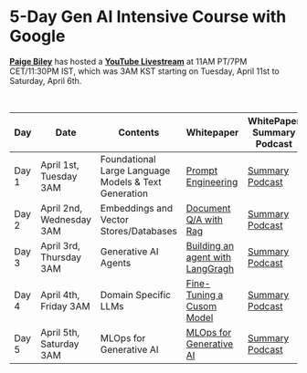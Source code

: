 # 5-Day Gen AI Intensive Course with Google <br>
**[Paige Biley](https://x.com/DynamicWebPaige?ref_src=twsrc%5Egoogle%7Ctwcamp%5Eserp%7Ctwgr%5Eauthor)** has hosted a **[YouTube Livestream](https://www.youtube.com/playlist?list=PLqFaTIg4myu-lbBTrUpoQQIzZZxvrOaP5)** at 11AM PT/7PM CET/11:30PM IST, which was 3AM KST starting on Tuesday, April 11st to Saturday, April 6th. 

<br>

|Day  |Date|Contents|Whitepaper|WhitePaper Summary Podcast|
|-----|----|--------|----------|--------------------------|
|Day 1|April 1st, <br> Tuesday 3AM|Foundational Large Language Models & Text Generation|[Prompt Engineering](https://www.kaggle.com/whitepaper-prompt-engineering)|[Summary Podcast](https://www.youtube.com/watch?v=Na3O4Pkbp-U&list=PLqFaTIg4myu_yKJpvF8WE2JfaG5kGuvoE&index=2)|
|Day 2|April 2nd, <br> Wednesday 3AM|Embeddings and Vector Stores/Databases|[Document Q/A with Rag](https://www.kaggle.com/whitepaper-embeddings-and-vector-stores)|[Summary Podcast](https://www.youtube.com/watch?v=xCAVsst6WJ8&list=PLqFaTIg4myu_yKJpvF8WE2JfaG5kGuvoE&index=4)|
|Day 3|April 3rd, <br> Thursday 3AM|Generative AI Agents|[Building an agent with LangGragh](https://www.kaggle.com/whitepaper-agents)|[Summary Podcast](https://www.youtube.com/watch?v=D3Kaqz7VW28&list=PLqFaTIg4myu_yKJpvF8WE2JfaG5kGuvoE&index=5)|
|Day 4|April 4th, <br> Friday 3AM|Domain Specific LLMs|[Fine-Tuning a Cusom Model](https://www.kaggle.com/whitepaper-solving-domains-specific-problems-using-llms)|[Summary Podcast](https://www.youtube.com/watch?v=MWqspvVvNzA&list=PLqFaTIg4myu_yKJpvF8WE2JfaG5kGuvoE&index=7)|
|Day 5|April 5th, <br> Saturday 3AM|MLOps for Generative AI|[MLOps for Generative AI](https://www.kaggle.com/whitepaper-operationalizing-generative-ai-on-vertex-ai-using-mlops)|[Summary Podcast](https://www.youtube.com/watch?v=Hbk8UXavHrk&list=PLqFaTIg4myu_yKJpvF8WE2JfaG5kGuvoE&index=8)|

